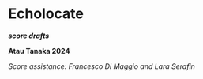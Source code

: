 # Echolocate
***score drafts***

**Atau Tanaka
2024**


*Score  assistance: Francesco Di Maggio and Lara Serafin*


